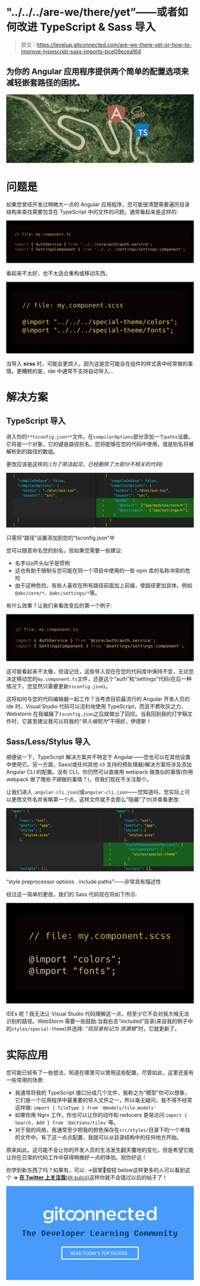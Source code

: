 # "../../../are-we/there/yet”——或者如何改进 TypeScript & Sass 导入

> 原文：<https://levelup.gitconnected.com/are-we-there-yet-or-how-to-improve-typescript-sass-imports-bce09ecea164>

## 为你的 Angular 应用程序提供两个简单的配置选项来减轻嵌套路径的困扰。

![](img/de25bd4814a9503bc0a70ee2cdf40c1e.png)

# 问题是

如果您曾经开发过稍微大一点的 Angular 应用程序，您可能很清楚需要遍历目录结构来查找需要包含在 TypeScript 中的文件的问题。通常看起来是这样的:

![](img/e38f168f79a5a37e72b51fc35c64bd9c.png)

看起来不太好，也不太适合重构或移动东西。

![](img/28c69835fb90c3b5272396d32f8c1da4.png)

当导入 **scss** 时，可能会更烦人，因为这是您可能会在组件的样式表中经常做的事情。更糟糕的是，ide 中通常不支持自动导入…

# 解决方案

## TypeScript 导入

进入你的`**tsconfig.json**`文件。在`compilerOptions`部分添加一个`paths`设置。它将是一个对象，它的键是路径别名，您将能够在您的代码中使用，值是别名将被解析到的路径的数组。

更改应该是这样的:*(为了简洁起见，已经删除了大部分不相关的代码)*

![](img/93fccc92fab24b6208dc436c44700bbc.png)

只需将“路径”设置添加到您的“tsconfig.json”中

您可以随意命名您的别名，但如果您需要一些建议:

*   名字以`@`开头似乎是惯例
*   这也有助于限制与您可能在同一个项目中使用的一些 npm 库的名称冲突的危险
*   由于这种危险，有些人喜欢在所有路径前面加上前缀，使路径更加具体，例如`@abc/core/*`、`@abc/settings/*`等。

有什么效果？让我们来看改变后的第一个例子:

![](img/082cff00bb0b396d85d1d3b44801d441.png)

这可能看起来不太像，但请记住，这些导入现在在您的代码库中保持不变，无论您决定移动您的`my.component.ts`文件，还是这个“auth”和“settings”代码(在后一种情况下，您显然只需要更新`tsconfig.json`)。

这将如何与您的代码编辑器一起工作？当考虑目前最流行的 Angular 开发人员的 ide 时，Visual Studio 代码可以流利地使用 TypeScript，而且不费吹灰之力，Webstorm 在我编辑了`tsconfig.json`之后就做出了回应。当我回到我的打字稿文件时，它甚至建议我可以将我的“*导入缩短为*”干得好，伊德斯！

## **Sass/Less/Stylus 导入**

顺便说一下，TypeScript 解决方案并不特定于 Angular——您也可以在其他设置中使用它。另一方面，Sass(或任何其他 cli 支持的预处理器)解决方案将涉及添加 Angular CLI 的配置。没有 CLI，你仍然可以直接用 webpack 做类似的事情(你用 webpack 做了哪些*不能*做的事情？)，但我们现在不关注那个。

让我们进入`.angular-cli.json`(或`angular-cli.json`——您知道吗，您实际上可以更改文件名并省略第一个点，这样文件就不会那么“隐藏”了🤓)并查看更改:

![](img/0e7a5eb700a80b89b3f95cc2d3279f67.png)

“style preprocessor options . include paths”——非常具有描述性

经过这一简单的更改，我们的 Sass 代码现在将如下所示:

![](img/bb80491b2c3382a216dd3d38bc59f324.png)

IDEs 呢？我无法让 Visual Studio 代码理解这一点，但至少它不会对我大喊无法识别的路径。WebStorm 需要一些鼓励:当我右击“included”目录(来自我的例子中的`styles/special-theme`)并选择:
“*将目录标记为* *资源根*”时，它就更新了。

# 实际应用

您可能已经有了一些想法，知道在哪里可以使用这些配置。尽管如此，这里还是有一些常用的场景:

*   我通常将我的 TypeScript 接口分成几个文件，我称之为“模型”你可以想象，它们是一个应用程序中最重要的导入文件之一，所以毫无疑问，我不得不经常这样做:
    `import { TileType } from '@models/tile.models'`
*   如果你用 Ngrx 工作，你也可以让你的动作和 reducers 更易访问:`import { Search, Add } from '@actions/tiles'`等。
*   对于我的风格，我通常至少把我的颜色保存在`src/styles/`目录下的一个单独的文件中。有了这一点点配置，我就可以从目录结构中的任何地方开始。

原来如此。这可能不会让你的开发人员的生活发生翻天覆地的变化，但是希望它能让你在日常的代码工作中获得稍微好一点的体验。祝你好运！

你学到新东西了吗？如果有，可以:
→鼓掌👏按钮 below️这样更多的人可以看到这个 **→** [**在 Twitter 上关注我**(@ sulco)](https://twitter.com/sulco)这样你就不会错过以后的帖子了！

[![](img/d9fe9ae1a34de6a28338eae427dd6438.png)](https://levelup.gitconnected.com)